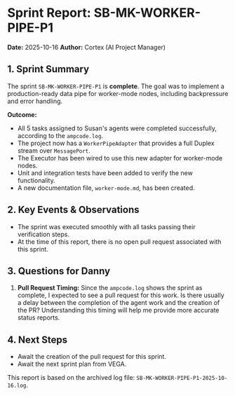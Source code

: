 # Sprint Report: SB-MK-WORKER-PIPE-P1

**Date:** 2025-10-16
**Author:** Cortex (AI Project Manager)

## 1. Sprint Summary

The sprint `SB-MK-WORKER-PIPE-P1` is **complete**. The goal was to implement a production-ready data pipe for worker-mode nodes, including backpressure and error handling.

**Outcome:**
- All 5 tasks assigned to Susan's agents were completed successfully, according to the `ampcode.log`.
- The project now has a `WorkerPipeAdapter` that provides a full Duplex stream over `MessagePort`.
- The Executor has been wired to use this new adapter for worker-mode nodes.
- Unit and integration tests have been added to verify the new functionality.
- A new documentation file, `worker-mode.md`, has been created.

## 2. Key Events & Observations

- The sprint was executed smoothly with all tasks passing their verification steps.
- At the time of this report, there is no open pull request associated with this sprint.

## 3. Questions for Danny

1.  **Pull Request Timing:** Since the `ampcode.log` shows the sprint as complete, I expected to see a pull request for this work. Is there usually a delay between the completion of the agent work and the creation of the PR? Understanding this timing will help me provide more accurate status reports.

## 4. Next Steps

- Await the creation of the pull request for this sprint.
- Await the next sprint plan from VEGA.

This report is based on the archived log file: `SB-MK-WORKER-PIPE-P1-2025-10-16.log`.
